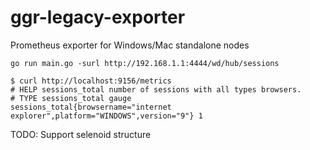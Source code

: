 # ggr-legacy-exporter
Prometheus exporter for Windows/Mac standalone nodes

```
go run main.go -surl http://192.168.1.1:4444/wd/hub/sessions
```

```
$ curl http://localhost:9156/metrics 
# HELP sessions_total number of sessions with all types browsers.
# TYPE sessions_total gauge
sessions_total{browsername="internet explorer",platform="WINDOWS",version="9"} 1
```

TODO: Support selenoid structure
